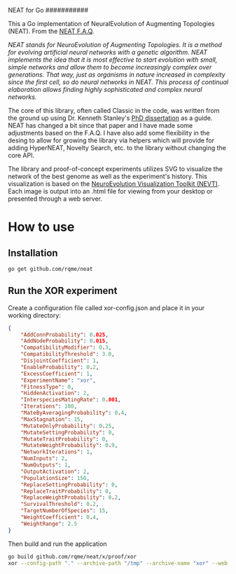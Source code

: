 NEAT for Go
###########

This a Go implementation of NeuralEvolution of Augmenting Topologies (NEAT). From the [NEAT F.A.Q](http://www.cs.ucf.edu/~kstanley/neat.html#FAQ1).

*NEAT stands for NeuroEvolution of Augmenting Topologies. It is a method for evolving artificial neural networks with a genetic algorithm. NEAT implements the idea that it is most effective to start evolution with small, simple networks and allow them to become increasingly complex over generations. That way, just as organisms in nature increased in complexity since the first cell, so do neural networks in NEAT. This process of continual elaboration allows finding highly sophisticated and complex neural networks.*

The core of this library, often called Classic in the code, was written from the ground up using Dr. Kenneth Stanley's [PhD dissertation](http://nn.cs.utexas.edu/keyword?stanley:phd04) as a guide. NEAT has changed a bit since that paper and I have made some adjustments based on the F.A.Q. I have also add some flexibility in the desing to allow for growing the library via helpers which will provide for adding HyperNEAT, Novelty Search, etc. to the library without changing the core API.

The library and proof-of-concept experiments utilizes SVG to visualize the network of the best genome as well as the experiment's history. This visualization is based on the [NeuroEvolution Visualization Toolkit (NEVT)](http://nevt.sourceforge.net). Each image is output into an .html file for viewing from your desktop or presented through a web server.

# How to use

## Installation

```sh
go get github.com/rqme/neat
```

## Run the XOR experiment

Create a configuration file called xor-config.json and place it in your working directory:

```json
{
    "AddConnProbability": 0.025,
    "AddNodeProbability": 0.015,
    "CompatibilityModifier": 0.3,
    "CompatibilityThreshold": 3.0,
    "DisjointCoefficient": 1,
    "EnableProbability": 0.2,
    "ExcessCoefficient": 1,
    "ExperimentName": "xor",
    "FitnessType": 0,
    "HiddenActivation": 2,
    "InterspeciesMatingRate": 0.001,
    "Iterations": 100,
    "MateByAveragingProbability": 0.4,
    "MaxStagnation": 15,
    "MutateOnlyProbability": 0.25,
    "MutateSettingProbability": 0,
    "MutateTraitProbability": 0,
    "MutateWeightProbability": 0.9,
    "NetworkIterations": 1,
    "NumInputs": 2,
    "NumOutputs": 1,
    "OutputActivation": 2,
    "PopulationSize": 150,
    "ReplaceSettingProbability": 0,
    "ReplaceTraitProbability": 0,
    "ReplaceWeightProbability": 0.2,
    "SurvivalThreshold": 0.2,
    "TargetNumberOfSpecies": 15,
    "WeightCoefficient": 0.4,
    "WeightRange": 2.5
}
```

Then build and run the application

```sh
go build github.com/rqme/neat/x/proof/xor
xor --config-path "." --archive-path "/tmp" --archive-name "xor" --web-path "/tmp"
```

